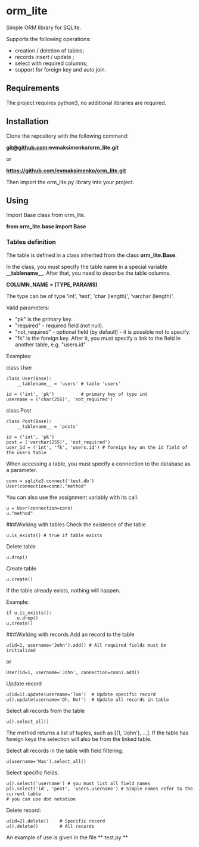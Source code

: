 # orm_lite
Simple ORM library for SQLite.

Supports the following operations:
- creation / deletion of tables;
- records insert / update ;
- select with required columns;
- support for foreign key and auto join.

## Requirements
The project requires python3, no additional libraries are required.

## Installation
Clone the repository with the following command:

**git@github.com:evmaksimenko/orm_lite.git**

or 

**https://github.com/evmaksimenko/orm_lite.git**

Then import the orm_lite.py library into your project.

## Using
Import Base class from orm_lite.

**from orm_lite.base import Base**

### Tables definition
The table is defined in a class inherited from the class **orm_lite.Base**.

In the class, you must specify the table name in a special variable **\_\_tablename__**.
After that, you need to describe the table columns.

**COLUMN_NAME = (TYPE, PARAMS)**    

The type can be of type 'int', 'text', 'char (length)', 'varchar (length)'.

Valid parameters:
- "pk" is the primary key.
- "required" - required field (not null).
- "not_required" - optional field (by default) - it is possible not to specify.
- "fk" is the foreign key. After it, you must specify a link to the field in another table,
e.g. "users.id"

Examples:

class User

    class User(Base):
        __tablename__ = 'users' # table 'users'

    id = ('int', 'pk')          # primary key of type int
    username = ('char(255)', 'not_required') 

class Post
 
    class Post(Base):   
        __tablename__ = 'posts'

    id = ('int', 'pk')
    post = ('varchar(255)', 'not_required')
    user_id = ('int', 'fk', 'users.id') # foreign key on the id field of the users table 

When accessing a table, you must specify a connection to the database as a parameter.

    conn = sqlite3.connect('test.db')
    User(connection=conn)."method" 

You can also use the assignment variably with its call.
    
    u = User(connection=conn)
    u."method"

###Working with tables
Check the existence of the table

    u.is_exists() # true if table exists 

Delete table

    u.drop()

Create table

    u.create()

If the table already exists, nothing will happen.

Example:

    if u.is_exists():
        u.drop()
    u.create()
 
###Working with records
Add an record to the table

    u(id=1, username='John').add() # All required fields must be initialized

or

    User(id=1, username='John', connection=conn).add()


Update record

    u(id=1).update(username='Tom')  # Update specific record
    u().update(username='Oh, No!')  # Update all records in table
    
Select all records from the table 

    u().select_all()

The method returns a list of tuples, such as [(1, 'John'), ...]. If the table has 
foreign keys the selection will also be from the linked table.

Select all records in the table with field filtering.

    u(username='Max').select_all()
    
Select specific fields:

    u().select('username') # you must list all field names 
    p().select('id', 'post', 'users.username') # Simple names refer to the current table
    # you can use dot notation

Delete record:

    u(id=2).delete()    # Specific record
    u().delete()        # All records 
    
An example of use is given in the file ** test.py **